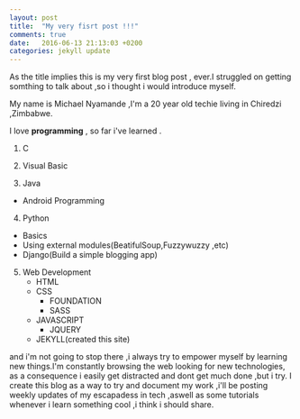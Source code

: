 ```yaml
---
layout: post
title:  "My very fisrt post !!!"
comments: true
date:   2016-06-13 21:13:03 +0200
categories: jekyll update
---
```

As the title implies this is my very first blog post , ever.I struggled on getting somthing to talk about ,so i thought i would introduce myself.

My name is Michael Nyamande ,I'm a 20 year old techie living in Chiredzi ,Zimbabwe.

I love **programming** , so far i've learned .

1. C 

2. Visual Basic 

3. Java
  * Android Programming

4. Python
  * Basics
  * Using external modules(BeatifulSoup,Fuzzywuzzy ,etc)
  * Django(Build a simple blogging app)

5. Web Development
   * HTML
   * CSS
     * FOUNDATION
     * SASS
   * JAVASCRIPT
      * JQUERY
   * JEKYLL(created this site)


and i'm not going to stop there ,i always try to empower myself by learning new things.I'm constantly browsing the web looking for new technologies,
as a consequence i easily get distracted and dont get much done ,but i try. I create this blog as a way to try and document my work ,i'll be posting weekly updates 
of my escapadess in tech ,aswell as some tutorials whenever i learn something cool ,i think i should share.


